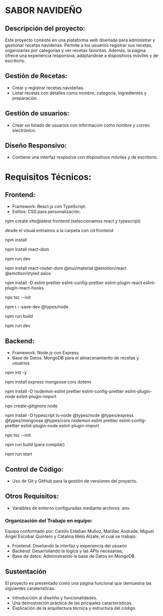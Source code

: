 # SABOR NAVIDEÑO

## Descripción del proyecto:

Este proyecto consiste en una plataforma web diseñada para administrar y gestionar recetas navideñas. Permite a los usuarios registrar sus recetas, organizarlas por categorías y ver recetas favoritas. Además, la página ofrece una experiencia responsiva, adáptandose a dispositivos móviles y de escritorio.

## Gestión de Recetas:

- Crear y registrar recetas navideñas.
- Listar recetas con detalles como nombre, categoría, ingredientes y preparación.

## Gestión de usuarios:

- Crear un listado de usuarios con información como nombre y correo electrónico.

## Diseño Responsivo:

- Contiene una interfaz resposiva con dispositivos móviles y de escritorio.

# Requisitos Técnicos:

## Frontend:

  - Framework: React.js con TypeScript.
  - Estilos: CSS para personalización.

npm create vite@latest frontend (seleccionamos react y typescript)

desde el visual entramos a la carpeta con cd frontend

npm install

npm install react-dom

npm run dev

npm install react-router-dom @mui/material @emotion/react @emotion/styled axios

npm install -D eslint prettier eslint-config-prettier eslint-plugin-react eslint-plugin-react-hooks

npx tsc --init

npm i --save-dev @types/node

npm run build

npm run dev

## Backend:

  - Framework: Node.js con Express.
  - Base de Datos: MongoDB para el almacenamiento de recetas y usuarios.

npm init -y

npm install express mongoose cors dotenv

npm install -D nodemon eslint prettier eslint-config-prettier eslint-plugin-node eslint-plugin-import

npx create-gitignore node

npm install -D typescript ts-node @types/node @types/express @types/mongoose @types/cors nodemon eslint prettier eslint-config-prettier eslint-plugin-node eslint-plugin-import

npx tsc --init

npm run build (para compilar)

npm run start

## Control de Código:

  - Uso de Git y GitHub para la gestión de versiones del proyecto.

## Otros Requisitos:

  - Varaibles de entorno configuradas mediante archivos .env.

### Organización del Trabajo en equipo:

Equipo conformado por: Camilo Esteban Muñoz, Marillac Andrade, Miguel Angel Escobar Quintero y Catalina Melo Alzate, el cual se trabajo:

  - Frontend: Diseñando la interfaz y experiencia del usuario
  - Backend: Desarrollando la lógica y las APIs necesarias,
  - Base de datos: Administrando la base de Datos en MongoDB.

## Sustentación

El proyecto es presentado como una página funcional que demuestra las siguientes caraterísticas.

- Introducción al diseñño y funcionalidades.
- Una demostración práctica de las pricipales características.
- Explicación de la arquitectura técnica y estructura del código.
